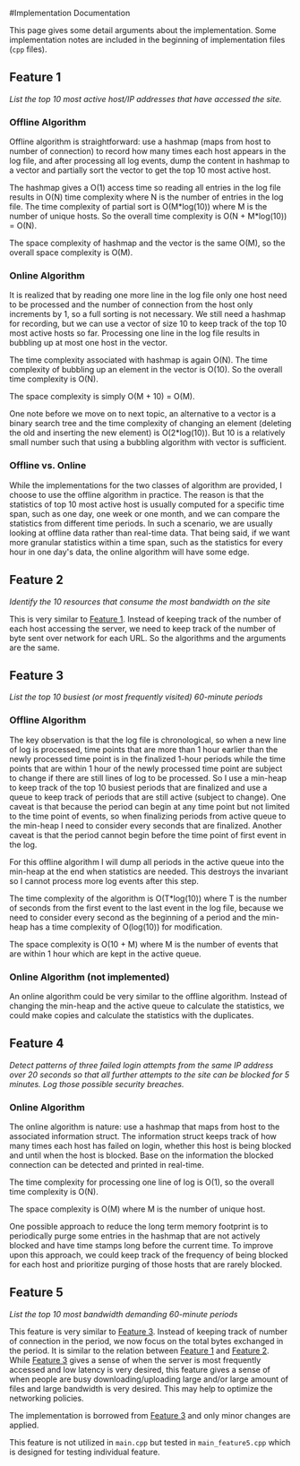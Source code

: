 #Implementation Documentation

This page gives some detail arguments about the implementation. Some
implementation notes are included in the beginning of implementation files
(`cpp` files).

## Feature 1

*List the top 10 most active host/IP addresses that have accessed the site.*

### Offline Algorithm

Offline algorithm is straightforward: use a hashmap (maps from host to number of
connection) to record how many times each host appears in the log file, and
after processing all log events, dump the content in hashmap to a vector and
partially sort the vector to get the top 10 most active host.

The hashmap gives a O(1) access time so reading all entries in the log file
results in O(N) time complexity where N is the number of entries in the log
file. The time complexity of partial sort is O(M\*log(10)) where M is the number
of unique hosts. So the overall time complexity is O(N + M\*log(10)) = O(N).

The space complexity of hashmap and the vector is the same O(M), so the overall
space complexity is O(M).

### Online Algorithm

It is realized that by reading one more line in the log file only one host need
to be processed and the number of connection from the host only increments by 1,
so a full sorting is not necessary. We still need a hashmap for recording, but
we can use a vector of size 10 to keep track of the top 10 most active hosts so
far. Processing one line in the log file results in bubbling up at most one host
in the vector.

The time complexity associated with hashmap is again O(N). The time complexity
of bubbling up an element in the vector is O(10). So the overall time complexity
is O(N).

The space complexity is simply O(M + 10) = O(M).

One note before we move on to next topic, an alternative to a vector is a binary
search tree and the time complexity of changing an element (deleting the old and
inserting the new element) is O(2\*log(10)). But 10 is a relatively small number
such that using a bubbling algorithm with vector is sufficient.

### Offline vs. Online

While the implementations for the two classes of algorithm are provided, I
choose to use the offline algorithm in practice. The reason is that the
statistics of top 10 most active host is usually computed for a specific time
span, such as one day, one week or one month, and we can compare the statistics
from different time periods. In such a scenario, we are usually looking at
offline data rather than real-time data. That being said, if we want more
granular statistics within a time span, such as the statistics for every hour in
one day's data, the online algorithm will have some edge.

## Feature 2

*Identify the 10 resources that consume the most bandwidth on the site*

This is very similar to [Feature 1](#feature-1). Instead of keeping track of the
number of each host accessing the server, we need to keep track of the number of
byte sent over network for each URL. So the algorithms and the arguments are the
same.

## Feature 3

*List the top 10 busiest (or most frequently visited) 60-minute periods*

### Offline Algorithm

The key observation is that the log file is chronological, so when a new line of
log is processed, time points that are more than 1 hour earlier than the newly
processed time point is in the finalized 1-hour periods while the time points
that are within 1 hour of the newly processed time point are subject to change
if there are still lines of log to be processed. So I use a min-heap to keep
track of the top 10 busiest periods that are finalized and use a queue to keep
track of periods that are still active (subject to change). One caveat is that
because the period can begin at any time point but not limited to the time point
of events, so when finalizing periods from active queue to the min-heap I need
to consider every seconds that are finalized. Another caveat is that the period
cannot begin before the time point of first event in the log.

For this offline algorithm I will dump all periods in the active queue into the
min-heap at the end when statistics are needed. This destroys the invariant so I
cannot process more log events after this step.

The time complexity of the algorithm is O(T\*log(10)) where T is the number of
seconds from the first event to the last event in the log file, because we need
to consider every second as the beginning of a period and the min-heap has a
time complexity of O(log(10)) for modification.

The space complexity is O(10 + M) where M is the number of events that are
within 1 hour which are kept in the active queue.

### Online Algorithm (not implemented)

An online algorithm could be very similar to the offline algorithm. Instead of
changing the min-heap and the active queue to calculate the statistics, we could
make copies and calculate the statistics with the duplicates. 

## Feature 4

*Detect patterns of three failed login attempts from the same IP address over 20
seconds so that all further attempts to the site can be blocked for 5 minutes.
Log those possible security breaches.*

### Online Algorithm

The online algorithm is nature: use a hashmap that maps from host to the
associated information struct. The information struct keeps track of how many
times each host has failed on login, whether this host is being blocked and
until when the host is blocked. Base on the information the blocked connection
can be detected and printed in real-time.

The time complexity for processing one line of log is O(1), so the overall time
complexity is O(N).

The space complexity is O(M) where M is the number of unique host.

One possible approach to reduce the long term memory footprint is to
periodically purge some entries in the hashmap that are not actively blocked and
have time stamps long before the current time. To improve upon this approach, we
could keep track of the frequency of being blocked for each host and prioritize
purging of those hosts that are rarely blocked.

## Feature 5

*List the top 10 most bandwidth demanding 60-minute periods*

This feature is very similar to [Feature 3](#feature-3). Instead of keeping
track of number of connection in the period, we now focus on the total bytes
exchanged in the period. It is similar to the relation between [Feature
1](#feature-1) and [Feature 2](#feature-2). While [Feature 3](#feature-3) gives
a sense of when the server is most frequently accessed and low latency is very
desired, this feature gives a sense of when people are busy
downloading/uploading large and/or large amount of files and large bandwidth is
very desired. This may help to optimize the networking policies.

The implementation is borrowed from [Feature 3](#feature-3) and only minor
changes are applied.

This feature is not utilized in `main.cpp` but tested in `main_feature5.cpp`
which is designed for testing individual feature.
